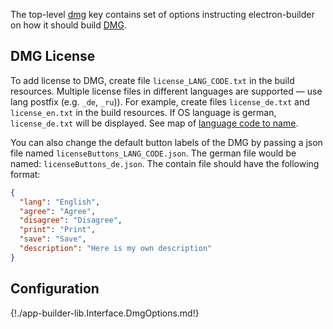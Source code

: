 The top-level [dmg](configuration.md#dmg) key contains set of options instructing electron-builder on how it should build [DMG](https://en.wikipedia.org/wiki/Apple_Disk_Image).

## DMG License

To add license to DMG, create file `license_LANG_CODE.txt` in the build resources. Multiple license files in different languages are supported — use lang postfix (e.g. `_de`, `_ru`)). For example, create files `license_de.txt` and `license_en.txt` in the build resources.
If OS language is german, `license_de.txt` will be displayed. See map of [language code to name](https://github.com/meikidd/iso-639-1/blob/master/src/data.js).

You can also change the default button labels of the DMG by passing a json file named `licenseButtons_LANG_CODE.json`. The german file would be named: `licenseButtons_de.json`.
The contain file should have the following format:
```json
{
  "lang": "English",
  "agree": "Agree",
  "disagree": "Disagree",
  "print": "Print",
  "save": "Save",
  "description": "Here is my own description"
}
```

## Configuration

{!./app-builder-lib.Interface.DmgOptions.md!}